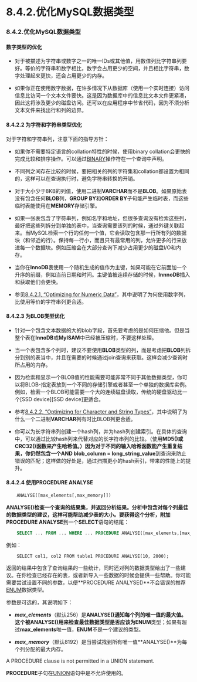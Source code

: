 #  8.4.2.优化MySQL数据类型

### 8.4.2.优化MySQL数据类型

#### 数字类型的优化

* 对于被描述为字符串或数字之一的唯一IDs或其他值，用数值列比字符串列要好。等价的字符串和数字相比，数字会占用更少的空间，并且相比字符串，数字处理起来更快，还会占用更少的内存。

* 如果你正在使用数字数据，在许多情况下从数据库（使用一个实时连接）访问信息比访问一个文本文件要快。这是因为数据库中的信息比文本文件更紧凑，因此这将涉及更少的磁盘访问。还可以在应用程序中节省代码，因为不须分析文本文件来找出行和列的边界。

#### 8.4.2.2 为字符和字符串类型优化

对于字符和字符串列，注意下面的指导方针：

* 如果你不需要特定语言的collation特性的时候，使用binary collation会更快的完成比较和排序操作。可以通过[BINARY](TODO)操作符在一个查询中声明。

* 不同列之间存在比较的时候，要把相关的列的字符集和collation都设置为相同的，这样可以在查询执行时，避免字符串转换的开销。

* 对于大小少于8KB的列值，使用二进制**VARCHAR**而不是**BLOB**。如果原始表没有包含任何**BLOB**列，**GROUP BY**和**ORDER BY**子句能产生临时表，而这些临时表能使用在**MEMORY**存储引擎。

* 如果一张表包含了字符串列，例如名字和地址，但很多查询没有检索这些列，最好把这些列拆分到单独的表中，当查询需要该列的时候，通过外键关联起来。当MySQL检索一个行的任何一个值，它会读取包含那一行所有列的数据块（和邻近的行）。保持每一行小，而且只有最常用的列，允许更多的行来放进每一个数据块。例如压缩会在大部分查询下减少占用更少的磁盘I/O和内存。

* 当你在**InnoDB**表使用一个随机生成的值作为主键，如果可能在它前面加一个升序的前缀，例如当前日期和时间。主键值被连续存储的时候，**InnnoDB**插入和获取他们会更快。

* 参见[8.4.2.1, “Optimizing for Numeric Data”](TODO)，其中说明了为何使用数字列，比使用等价的字符串列更合适。

#### 8.4.2.3 为BLOB类型优化

* 针对一个包含文本数据的大的blob字段，首先要考虑的是如何压缩他。但是当整个表在**InnoDB**或**MyISAM**中已经被压缩时，不要这样处理。

* 当一个表包含多个列时，建议不要使用**BLOB**类型的列，而是考虑把**BLOB**列拆分到别的表当中，并且在需要的时候通过join查询来获取。这样会减少查询时所占用的内存。

* 因为检索和显示一个BLOB值的性能需要可能非常不同于其他数据类型，你可以将BLOB-指定表放到一个不同的存储引擎或者甚至一个单独的数据库实例。例如，检索一个BLOB可能需要一个大的连续磁盘读取，传统的硬盘驱动比一个[SSD device][SSD device]更适合。

* 参考[8.4.2.2, “Optimizing for Character and String Types”](TODO)，其中说明了为什么一个二进制**VARCHAR**列有时比BLOB列更合适。

* 你可以为长字符串列创建一个hash列，并为hash列创建索引。在具体的查询中，可以通过比较hash列来代替对应的长字符串列的比较。（使用**MD5()**或**CRC32()**函数来产生哈希值。）因为对于不同的输入哈希函数能产生重复结果，你仍然包含一个**AND blob_column = long_string_value**到查询来防止错误的匹配；这样做的好处是，通过扫描更小的hash索引，带来的性能上的提升。

#### 8.4.2.4 使用PROCEDURE ANALYSE

```sql
	ANALYSE([max_elements[,max_memory]])
```

**ANALYSE()**检查一个查询的结果集，并返回分析结果。分析中包含对每个列最佳的数据类型的建议，这样可能帮助减少表的大小。要获得这个分析，附加**PROCEDURE ANALYSE**到一个**SELECT**语句的结尾：


```sql
	SELECT ... FROM ... WHERE ... PROCEDURE ANALYSE([max_elements,[max_memory]])
```

例如：

```
    SELECT col1, col2 FROM table1 PROCEDURE ANALYSE(10, 2000);
```

返回的结果中包含了查询结果的一些统计，同时还对列的数据类型给出了一些建议。在你检查已经存在的表，或者新导入一些数据的时候会提供一些帮助。你可能需要尝试设置不同的参数，以便**PROCEDURE ANALYSE()**不会错误的推荐[ENUM](TODO)数据类型。

参数是可选的，其说明如下：

* ***max_elements***（默认256）是**ANALYSE()**通知每个列的唯一值的最大值。这个被**ANALYSE()**用来检查最佳数据类型是否应该为**ENUM**类型；如果有超过**max_elements**唯一值，**ENUM**不是一个建议的类型。

* ***max_memory***（默认8192）是当尝试找到所有唯一值**ANALYSE()**为每个列分配的最大内存。

A PROCEDURE clause is not permitted in a UNION statement.

**PROCEDURE**子句在[UNION](TODO)语句中是不允许使用的。